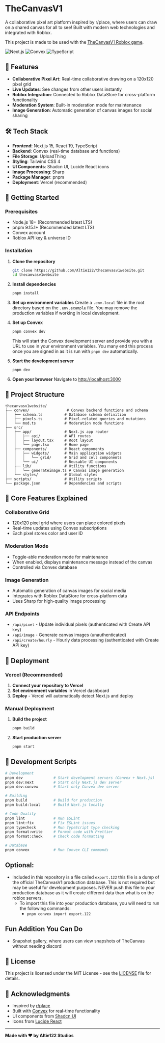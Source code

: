 # TheCanvasV1

A collaborative pixel art platform inspired by r/place, where users can draw on a shared canvas for all to see! Built with modern web technologies and integrated with Roblox.

This project is made to be used with the [TheCanvasV1 Roblox game](https://github.com/Altie122/thecanvasv1).

![Next.js](https://img.shields.io/badge/Next.js-15.4.5-black)
![Convex](https://img.shields.io/badge/Convex-1.25.4-blue)
![TypeScript](https://img.shields.io/badge/TypeScript-5.5.3-blue)

## 🎨 Features

- **Collaborative Pixel Art**: Real-time collaborative drawing on a 120x120 pixel grid
- **Live Updates**: See changes from other users instantly
- **Roblox Integration**: Connected to Roblox DataStore for cross-platform functionality
- **Moderation System**: Built-in moderation mode for maintenance
- **Image Generation**: Automatic generation of canvas images for social sharing

## 🛠️ Tech Stack

- **Frontend**: Next.js 15, React 19, TypeScript
- **Backend**: Convex (real-time database and functions)
- **File Storage**: UploadThing
- **Styling**: Tailwind CSS 4
- **UI Components**: Shadcn UI, Lucide React icons
- **Image Processing**: Sharp
- **Package Manager**: pnpm
- **Deployment**: Vercel (recommended)

## 🚀 Getting Started

### Prerequisites

- Node.js 18+ (Recommended latest LTS)
- pnpm 9.15.1+ (Recommended latest LTS)
- Convex account
- Roblox API key & universe ID

### Installation

1. **Clone the repository**

   ```bash
   git clone https://github.com/Altie122/thecanvasv1website.git
   cd thecanvasv1website
   ```

2. **Install dependencies**

   ```bash
   pnpm install
   ```

3. **Set up environment variables**
   Create a `.env.local` file in the root directory based on the `.env.example` file. You may remove the production variables if working in local development.

4. **Set up Convex**

   ```bash
   pnpm convex dev
   ```

   This will start the Convex development server and provide you with a URL to use in your environment variables. You many end this process once you are signed in as it is run with `pnpm dev` automatically.

5. **Start the development server**

   ```bash
   pnpm dev
   ```

6. **Open your browser**
   Navigate to [http://localhost:3000](http://localhost:3000)

## 📁 Project Structure

```
thecanvasv1website/
├── convex/                 # Convex backend functions and schema
│   ├── schema.ts          # Database schema definition
│   ├── pixels.ts          # Pixel-related queries and mutations
│   └── mod.ts             # Moderation mode functions
├── src/
│   ├── app/               # Next.js app router
│   │   ├── api/           # API routes
│   │   ├── layout.tsx     # Root layout
│   │   └── page.tsx       # Home page
│   ├── components/        # React components
│   │   ├── widgets/       # Main application widgets
│   │   │   └── grid/      # Grid and cell components
│   │   └── ui/            # Reusable UI components
│   ├── lib/               # Utility functions
│   │   └── generateimage.ts # Canvas image generation
│   └── styles/            # Global styles
├── scripts/               # Utility scripts
└── package.json           # Dependencies and scripts
```

## 🎯 Core Features Explained

### Collaborative Grid

- 120x120 pixel grid where users can place colored pixels
- Real-time updates using Convex subscriptions
- Each pixel stores color and user ID

### Moderation Mode

- Toggle-able moderation mode for maintenance
- When enabled, displays maintenance message instead of the canvas
- Controlled via Convex database

### Image Generation

- Automatic generation of canvas images for social media
- Integrates with Roblox DataStore for cross-platform data
- Uses Sharp for high-quality image processing

### API Endpoints

- `/api/pixel` - Update individual pixels (authenticated with Create API key)
- `/api/image` - Generate canvas images (unauthenticated)
- `/api/create/hourly` - Hourly data processing (authenticated with Create API key)

## 🚀 Deployment

### Vercel (Recommended)

1. **Connect your repository to Vercel**
2. **Set environment variables** in Vercel dashboard
3. **Deploy** - Vercel will automatically detect Next.js and deploy

### Manual Deployment

1. **Build the project**

   ```bash
   pnpm build
   ```

2. **Start production server**
   ```bash
   pnpm start
   ```

## 🔧 Development Scripts

```bash
# Development
pnpm dev              # Start development servers (Convex + Next.js)
pnpm dev:next         # Start only Next.js dev server
pnpm dev:convex       # Start only Convex dev server

# Building
pnpm build            # Build for production
pnpm build:local      # Build Next.js locally

# Code Quality
pnpm lint             # Run ESLint
pnpm lint:fix         # Fix ESLint issues
pnpm typecheck        # Run TypeScript type checking
pnpm format:write     # Format code with Prettier
pnpm format:check     # Check code formatting

# Database
pnpm convex           # Run Convex CLI commands
```

## Optional:
- Included in this repository is a file called `export.122` this file is a dump of the official TheCanvasV1 production database. This is not required but may be useful for development purposes. NEVER push this file to your production database as it will create different data than what is on the roblox servers.
  - To import this file into your production database, you will need to run the following commands:
    - `pnpm convex import export.122`

## Fun Addition You Can Do
- Snapshot gallery, where users can view snapshots of TheCanvas without needing discord

## 📝 License

This project is licensed under the MIT License - see the [LICENSE](LICENSE) file for details.

## 🙏 Acknowledgments

- Inspired by [r/place](https://reddit.com/r/place)
- Built with [Convex](https://convex.dev) for real-time functionality
- UI components from [Shadcn UI](https://ui.shadcn.com/)
- Icons from [Lucide React](https://lucide.dev/)

---

**Made with ❤️ by Altie122 Studios**
